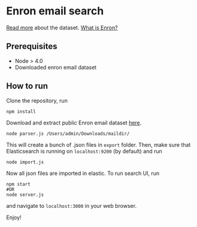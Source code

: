# Enron email search

[Read more](https://www.cs.cmu.edu/~./enron/) about the dataset. [What is Enron?](https://en.wikipedia.org/wiki/Enron)

## Prerequisites

* Node > 4.0
* Downloaded enron email dataset

## How to run

Clone the repository, run

```
npm install
```

Download and extract public Enron email dataset [here](https://www.cs.cmu.edu/~./enron/).

```
node parser.js /Users/admin/Downloads/maildir/
```

This will create a bunch of .json files in `export` folder. Then, make sure that Elasticsearch is running on `localhost:9200` (by default) and run

```
node import.js
```

Now all json files are imported in elastic. To run search UI, run

```
npm start
#OR
node server.js
```

and navigate to `localhost:3000` in your web browser.

Enjoy!